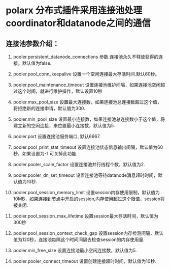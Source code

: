 # polarx 分布式插件采用连接池处理coordinator和datanode之间的通信

## 连接池参数介绍：

1. pooler.persistent_datanode_connections 参数
连接池永久不释放获得的连接。默认值为false.

2. pooler.pool_conn_keepalive
设置一个空闲连接最大存活时间.默认60秒。

3. pooler.pool_maintenance_timeout
设置连接池维护间隔，如果连接池空闲超过这个时间，就进行维护操作，默认设置10秒

4. pooler.max_pool_size
设置最大连接数，如果连接池总连接数超过这个值，将拒绝新的连接申请，默认值为300.

5. pooler.min_pool_size 
设置最小连接数，如果连接池总连接数小于这个值，将建立新的空闲连接，来位置最小连接数，默认值为5.

6. pooler.port
设置连接池服务端口, 默认6667.

7. pooler.pool_print_stat_timeout
设置连接池状态信息输出间隔，默认值为60秒，如果设置为-1 可关掉此功能.

8. pooler.pooler_scale_factor
设置连接池并行线程个数，默认值为2.

9. pooler.pooler_dn_set_timeout
设置连接池等待datanode消息超时时间，默认值为10秒.

11. pooler.pool_session_memory_limit
设置session内存使用限制，默认值为10MB，如果连接到节点中开启的session,内存使用超过这个限值，session将被关闭.

12. pooler.pool_session_max_lifetime
设置session最大存活时间，默认值为300秒

13. pooler.pool_session_context_check_gap
设置session内存检测间隔，默认值为120秒，连接池每隔这个时间间隔去检查session的内存使用量.

14. pooler.min_free_size
设置连接池最小空闲连接数，默认值为5.

15. pooler.pooler_connect_timeout
设置创建连接超时时间，默认值为10秒.

